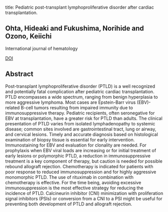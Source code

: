 title: Pediatric post-transplant lymphoproliferative disorder after cardiac transplantation.

## Ohta, Hideaki and Fukushima, Norihide and Ozono, Keiichi
International journal of hematology

<a href="https://doi.org/10.1007/s12185-009-0399-x">DOI</a>

## Abstract
Post-transplant lymphoproliferative disorder (PTLD) is a well recognized and potentially fatal complication after pediatric cardiac transplantation. PTLD encompasses a wide spectrum, ranging from benign hyperplasia to more aggressive lymphoma. Most cases are Epstein-Barr virus (EBV)-related B-cell tumors resulting from impaired immunity due to immunosuppressive therapy. Pediatric recipients, often seronegative for EBV at transplantation, have a greater risk for PTLD than adults. The clinical presentation of PTLD varies from isolated lymphadenopathy to systemic disease; common sites involved are gastrointestinal tract, lung or airway, and cervical lesions. Timely and accurate diagnosis based on histological examination of biopsy tissue is essential for early intervention. Immunostaining for EBV and evaluation for clonality are needed. For prophylaxis when EBV viral loads are increasing or for initial treatment of early lesions or polymorphic PTLD, a reduction in immunosuppressive treatment is a key component of therapy, but caution is needed for possible rebound allograft rejection. Chemotherapy is indicated for patients with poor response to reduced immunosuppression and for highly aggressive monomorphic PTLD. The use of rituximab in combination with chemotherapy is effective. For the time being, avoiding excessive immunosuppression is the most effective strategy for reducing the incidence of PTLD. Calcineurin inhibitor (CNI) minimization with proliferation signal inhibitors (PSIs) or conversion from a CNI to a PSI might be useful for preventing both development of PTLD and allograft rejection.

